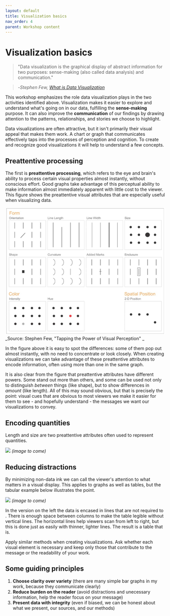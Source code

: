 ```yaml
---
layout: default
title: Visualization basics
nav_order: 4
parent: Workshop content
---
```

# Visualization basics
>"Data visualization is the graphical display of abstract information for two purposes: sense-making (also called data analysis) and communication."  

>   -_Stephen Few, [What is Data Visualization](https://www.perceptualedge.com/blog/?p=2636)_


This workshop emphasizes the role data visualization plays in the two activities identified above. Visualization makes it easier to explore and understand what's going on in our data, fulfilling the **sense-making** purpose. It can also improve the **communication** of our findings by drawing attention to the patterns, relationships, and stories we choose to highlight.

Data visualizations are often attractive, but it isn't primarily their visual appeal that makes them work. A chart or graph that communicates effectively taps into the processes of perception and cognition. To create and recognize good visualizations it will help to understand a few concepts.

## Preattentive processing
The first is **preattentive processing**, which refers to the eye and brain's ability to process certain visual properties almost instantly, without conscious effort. Good graphs take advantage of this perceptual ability to make information almost immediately apparent with little cost to the viewer. This figure shows the preattentive visual attributes that are especially useful when visualizing data.

<img src="images/preattentive_attributes.png" />
_Source: Stephen Few, "Tapping the Power of Visual Perception" <http://www.perceptualedge.com/articles/ie/visual_perception.pdf>_

In the figure above it is easy to spot the differences: some of them pop out almost instantly, with no need to concentrate or look closely. When creating visualizations we can take advantage of these preattentive attributes to encode information, often using more than one in the same graph.

It is also clear from the figure that preattentive attributes have different powers. Some stand out more than others, and some can be used not only to distinguish _between_ things (like shape), but to show differences in _amount_ (like length). All of this may sound obvious, but that is precisely the point: visual cues that are obvious to most viewers we make it easier for them to see - and hopefully understand - the messages we want our visualizations to convey.

## Encoding quantities
Length and size are two preattentive attributes often used to represent quantities.

<img src="images/bar-pie.png" /> _(image to come)_


## Reducing distractions
By minimizing non-data ink we can call the viewer's attention to what matters in a visual display. This applies to graphs as well as tables, but the tabular example below illustrates the point.

<img src="images/prison.png" /> _(image to come)_

In the version on the left the data is encased in lines that are not required to . There is enough space between columns to make the table legible without vertical lines. The horizontal lines help viewers scan from left to right, but this is done just as easily with thinner, lighter lines. The result is a table that is. 

Apply similar methods when creating visualizations. Ask whether each visual element is necessary and keep only those that contribute to the message or the readability of your work. 

## Some guiding principles 
1. **Choose clarity over variety** (there are many simple bar graphs in my work, because they communicate clearly)
2. **Reduce burden on the reader** (avoid distractions and unecessary information, help the reader focus on your message)
3. **Present data with integrity** (even if biased, we can be honest about what we present, our sources, and our methods)




